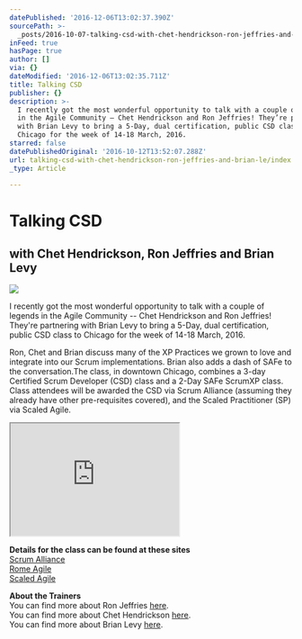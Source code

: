 ```yaml
---
datePublished: '2016-12-06T13:02:37.390Z'
sourcePath: >-
  _posts/2016-10-07-talking-csd-with-chet-hendrickson-ron-jeffries-and-brian-le.md
inFeed: true
hasPage: true
author: []
via: {}
dateModified: '2016-12-06T13:02:35.711Z'
title: Talking CSD
publisher: {}
description: >-
  I recently got the most wonderful opportunity to talk with a couple of legends
  in the Agile Community – Chet Hendrickson and Ron Jeffries! They’re partnering
  with Brian Levy to bring a 5-Day, dual certification, public CSD class to
  Chicago for the week of 14-18 March, 2016.
starred: false
datePublishedOriginal: '2016-10-12T13:52:07.288Z'
url: talking-csd-with-chet-hendrickson-ron-jeffries-and-brian-le/index.html
_type: Article

---
```

# Talking CSD

## with Chet Hendrickson, Ron Jeffries and Brian Levy
![](https://the-grid-user-content.s3-us-west-2.amazonaws.com/b0742304-a4ee-44b1-8680-2be57103948a.png)

I recently got the most wonderful opportunity to talk with a couple of legends in the Agile Community -- Chet Hendrickson and Ron Jeffries! They're partnering with Brian Levy to bring a 5-Day, dual certification, public CSD class to Chicago for the week of 14-18 March, 2016\.

Ron, Chet and Brian discuss many of the XP Practices we grown to love and integrate into our Scrum implementations. Brian also adds a dash of SAFe to the conversation.The class, in downtown Chicago, combines a 3-day Certified Scrum Developer (CSD) class and a 2-Day SAFe ScrumXP class. Class attendees will be awarded the CSD via Scrum Alliance (assuming they already have other pre-requisites covered), and the Scaled Practitioner (SP) via Scaled Agile.

<iframe src="https://the-grid.github.io/ed-userhtml/?g=eJxlUMtuwzAM-xXDwI6pkmFbgaHprxR-qI1QWQpsB1n29XPaW3ejSIGkdKJrdglNqRvjaL3miPnbiApaU3IYLcBUE392M7sN84HJl00OQRNg8hgBZyoaESjCxzAcj8MAE9JtqvDe97BSrBN8NVQnTAilOokuxy6RELiltqCfCqJNX5IXRwwbloeyJ-7KnJHVxR2KXlxsjlT2KVLGUEkFvAv3tdk2tgsuTAg1LwjWPKuMtnWx5lFmtEPfv7XjQlZmkttoRa0xjlnX68LcBEQxK_o71Vc26e8rpf92ygtzPsHzzec_ugqFUQ" height="200" style=""></iframe>

**Details for the class can be found at these sites**  
[Scrum Alliance ][0]  
[Rome Agile][1]  
[Scaled Agile][2]

**About the Trainers**  
You can find more about Ron Jeffries [here][3].  
You can find more about Chet Hendrickson [here][4].  
You can find more about Brian Levy [here][5].

[0]: http://certification.scrumalliance.org/courses/20160501
[1]: http://www.romeagile.com/index.php/training
[2]: https://www.eventbrite.com/e/technical-safe-xp-course-tickets-20959391103
[3]: http://ronjeffries.com/
[4]: http://www.hendricksonxp.com/
[5]: http://romeagile.com/